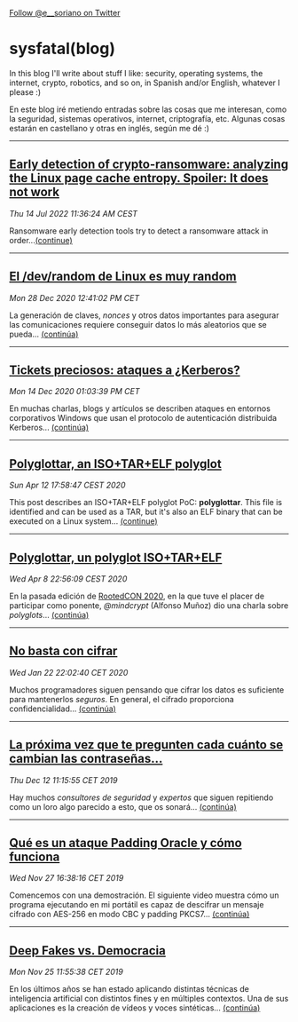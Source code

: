 <a href="https://twitter.com/e__soriano?ref_src=twsrc%5Etfw" class="twitter-follow-button" data-show-count="false">Follow @e__soriano on Twitter</a>

# sysfatal(blog)

In this blog I'll write about stuff I like: security, operating systems, the internet, crypto, robotics, and so on, in Spanish and/or English, whatever I please :)

En este blog iré metiendo entradas sobre las cosas que me interesan, como la seguridad, sistemas operativos, internet, criptografía, etc. Algunas cosas estarán en castellano y otras en inglés, según me dé  :)


---

## [Early detection of crypto-ransomware: analyzing the Linux page cache entropy. Spoiler: It does not work](tindalos.html)
_Thu 14 Jul 2022 11:36:24 AM CEST_

Ransomware early detection tools try to detect a ransomware attack in order...[(continue)](tindalos.html)

---

## [El /dev/random de Linux es muy random](random.html)
_Mon 28 Dec 2020 12:41:02 PM CET_

La generación de claves, *nonces* y otros datos importantes para
asegurar las comunicaciones requiere conseguir datos lo más aleatorios
que se pueda... [(continúa)](random.html)

---

## [Tickets preciosos: ataques a ¿Kerberos?](tickets.html)
_Mon 14 Dec 2020 01:03:39 PM CET_

En muchas charlas, blogs y artículos se describen
ataques en entornos corporativos Windows que usan el protocolo de
autenticación distribuida Kerberos... [(continúa)](tickets.html)

---

## [Polyglottar, an ISO+TAR+ELF polyglot](polyglottar-en.html)
_Sun Apr 12 17:58:47 CEST 2020_

This post describes an ISO+TAR+ELF polyglot PoC: **polyglottar**. This file
is identified and can be used as a TAR, but it's also an ELF binary that
can be executed on a Linux system... [(continue)](polyglottar-en.html)

---

## [Polyglottar, un polyglot ISO+TAR+ELF](polyglottar.html)
_Wed Apr  8 22:56:09 CEST 2020_

En la pasada edición de [RootedCON 2020](https://www.rootedcon.com/archive/rooted2020/),
en la que tuve el placer de participar como ponente,
_@mindcrypt_ (Alfonso Muñoz) dio una charla sobre *polyglots*... [(continúa)](polyglottar.html)

---

## [No basta con cifrar](maleable.html)
_Wed Jan 22 22:02:40 CET 2020_

Muchos programadores siguen pensando que cifrar los datos
es suficiente para mantenerlos _seguros_. En general, el
cifrado proporciona confidencialidad... [(continúa)](maleable.html)

---

## [La próxima vez que te pregunten cada cuánto se cambian las contraseñas...](passwords.html)
_Thu Dec 12 11:15:55 CET 2019_

Hay muchos _consultores de seguridad_ y _expertos_ que siguen repitiendo como un loro algo parecido a esto, que os sonará... [(continúa)](passwords.html)

---

## [Qué es un ataque Padding Oracle y cómo funciona](oracle.html)
_Wed Nov 27 16:38:16 CET 2019_

Comencemos con una demostración. El siguiente video muestra cómo un programa ejecutando en mi portátil es capaz de descifrar un mensaje cifrado con AES-256 en modo CBC y padding PKCS7... [(continúa)](oracle.html)

---

## [Deep Fakes vs. Democracia](deepfakes.html)
_Mon Nov 25 11:55:38 CET 2019_

En los últimos años se han estado aplicando distintas técnicas de inteligencia artificial con distintos fines y en múltiples contextos. Una de sus aplicaciones es la creación de vídeos y voces sintéticas... [(continúa)](deepfakes.html)
